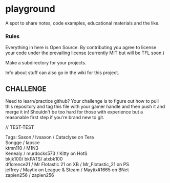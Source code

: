 # playground
 A spot to share notes, code examples, educational materials and the like.


### Rules

Everything in here is Open Source.  By contributing you agree to license your code under the prevailing license (currently MIT but will be TFL soon.)

Make a subdirectory for your projects.

Info about stuff can also go in the wiki for this project. 


## CHALLENGE

Need to learn/practice github?   Your challenge is to figure out how to 
pull this repository and tag this file with your gamer handle and then push
it and merge it in!  Shouldn't be too hard for those with experience but a
reasonable first step if you're brand new to git.

// TEST-TEST

Tags: 
Saxon / lvsaxon / Cataclyse on Tera  
Songge / lapsce  
ktmn110 / M1N3  
Kenealy / murdocks573 / Kitty on HotS  
bkjk100/ bkPATS/ atxbk100  
dflorence21 / Mr Flotastic 21 on XB / Mr_Flotastic_21 on PS  
jeffrey / Maytix on League & Steam / Maytix#1665 on BNet  
zapien256 / zapien256
